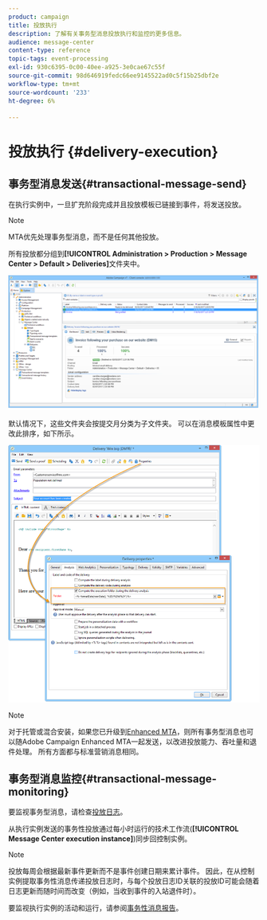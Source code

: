 ```yaml
---
product: campaign
title: 投放执行
description: 了解有关事务型消息投放执行和监控的更多信息。
audience: message-center
content-type: reference
topic-tags: event-processing
exl-id: 930c6395-0c00-40ee-a925-3e0cae67c55f
source-git-commit: 98d646919fedc66ee9145522ad0c5f15b25dbf2e
workflow-type: tm+mt
source-wordcount: '233'
ht-degree: 6%

---
```


# 投放执行 {#delivery-execution}

## 事务型消息发送{#transactional-message-send}

在执行实例中，一旦扩充阶段完成并且投放模板已链接到事件，将发送投放。

>[!NOTE]
>
>MTA优先处理事务型消息，而不是任何其他投放。

所有投放都分组到&#x200B;**[!UICONTROL Administration > Production > Message Center > Default > Deliveries]**&#x200B;文件夹中。

![](assets/messagecenter_deliveries_execinstances_001.png)

默认情况下，这些文件夹会按提交月分类为子文件夹。 可以在消息模板属性中更改此排序，如下所示。

![](assets/messagecenter_deliveries_properties_001.png)

>[!NOTE]
>
>对于托管或混合安装，如果您已升级到[Enhanced MTA](../../delivery/using/sending-with-enhanced-mta.md)，则所有事务型消息也可以随Adobe Campaign Enhanced MTA一起发送，以改进投放能力、吞吐量和退件处理。 所有方面都与标准营销消息相同。

## 事务型消息监控{#transactional-message-monitoring}

要监视事务型消息，请检查[投放日志](../../delivery/using/delivery-dashboard.md#delivery-logs-and-history)。

从执行实例发送的事务性投放通过每小时运行的技术工作流(**[!UICONTROL Message Center execution instance]**)同步回控制实例。

>[!NOTE]
>
>投放每周会根据最新事件更新而不是事件创建日期来累计事件。 因此，在从控制实例提取事务性消息传递投放日志时，与每个投放日志ID关联的投放ID可能会随着日志更新而随时间而改变（例如，当收到事件的入站退件时）。

<!--The transactional deliveries sent from the execution instance are synchronized back to the control instance as follows.

Let's take a [delivery template](../../message-center/using/introduction.md) labelled *Template_1*.

1. An event corresponding to *Template_1* is received on the execution instance.
1. The **Processing real time events** (rtEventsProcessing) workflow processes the event and searches for an existing delivery for the current month.

    >[!NOTE]
    >
    >If not found, a new delivery is created and the event is assigned to the new delivery.

1. The transactional email is sent and the delivery status changes to **[!UICONTROL Sent]**.
1. The **Message Center execution instance** (mcSync_mcExec) workflow retrieves the delivery logs from the execution instance and updates the delivery logs on the control instance.
1. The control instance searches for an existing delivery for week 40 (2020-09-28_Template_1).

    >[!NOTE]
    >
    >If not found, a new delivery is created.

1. The week after, an inbound bounce is received for the event.
1. The status of the event changes to **[!UICONTROL Delivery failed]**.
1. The **Message Center execution instance** (mcSync_mcExec) workflow retrieves the delivery logs from the execution instance and searches for a delivery for week 41 (2020-10-05_Template_1) to update the delivery logs. The delivery logs are then linked to a new delivery for the current week.

To summarize, the deliveries weekly accumulate the events based on the latest event update, and not on the event creation date.

Therefore, when extracting transactional messaging delivery logs from the control instance, the delivery ID associated with each delivery log ID changes every week.-->

要监视执行实例的活动和运行，请参阅[事务性消息报告](../../message-center/using/about-transactional-messaging-reports.md)。
